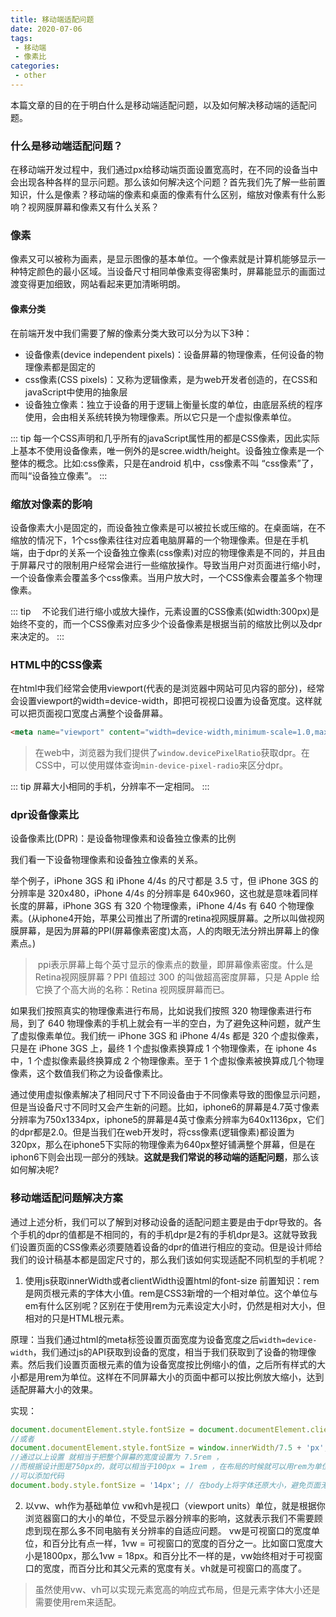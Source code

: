 ```yaml
---
title: 移动端适配问题
date: 2020-07-06
tags:
 - 移动端
 - 像素比
categories: 
 - other
---
```


本篇文章的目的在于明白什么是移动端适配问题，以及如何解决移动端的适配问题。

<!-- more -->

### 什么是移动端适配问题？
在移动端开发过程中，我们通过px给移动端页面设置宽高时，在不同的设备当中会出现各种各样的显示问题。那么该如何解决这个问题？首先我们先了解一些前置知识，什么是像素？移动端的像素和桌面的像素有什么区别，缩放对像素有什么影响？视网膜屏幕和像素又有什么关系？

### 像素
像素又可以被称为画素，是显示图像的基本单位。一个像素就是计算机能够显示一种特定颜色的最小区域。当设备尺寸相同单像素变得密集时，屏幕能显示的画面过渡变得更加细致，网站看起来更加清晰明朗。

#### 像素分类
在前端开发中我们需要了解的像素分类大致可以分为以下3种：
- 设备像素(device independent pixels)：设备屏幕的物理像素，任何设备的物理像素都是固定的
- css像素(CSS pixels)：又称为逻辑像素，是为web开发者创造的，在CSS和javaScript中使用的抽象层
- 设备独立像素：独立于设备的用于逻辑上衡量长度的单位，由底层系统的程序使用，会由相关系统转换为物理像素。所以它只是一个虚拟像素单位。

::: tip
每一个CSS声明和几乎所有的javaScript属性用的都是CSS像素，因此实际上基本不使用设备像素，唯一例外的是scree.width/height。设备独立像素是一个整体的概念。比如:css像素，只是在android 机中，css像素不叫 “css像素”了，而叫“设备独立像素”。
:::

### 缩放对像素的影响
设备像素大小是固定的，而设备独立像素是可以被拉长或压缩的。在桌面端，在不缩放的情况下，1个css像素往往对应着电脑屏幕的一个物理像素。但是在手机端，由于dpr的关系一个设备独立像素(css像素)对应的物理像素是不同的，并且由于屏幕尺寸的限制用户经常会进行一些缩放操作。导致当用户对页面进行缩小时，一个设备像素会覆盖多个css像素。当用户放大时，一个CSS像素会覆盖多个物理像素。

::: tip
　不论我们进行缩小或放大操作，元素设置的CSS像素(如width:300px)是始终不变的，而一个CSS像素对应多少个设备像素是根据当前的缩放比例以及dpr来决定的。
:::

### HTML中的CSS像素
在html中我们经常会使用viewport(代表的是浏览器中网站可见内容的部分)，经常会设置viewport的width=device-width，即把可视视口设置为设备宽度。这样就可以把页面视口宽度占满整个设备屏幕。
``` html
<meta name="viewport" content="width=device-width,minimum-scale=1.0,maximum-scale=1.0,user-scalable=no"/>
```
>在web中，浏览器为我们提供了`window.devicePixelRatio`获取dpr。在CSS中，可以使用媒体查询`min-device-pixel-radio`来区分dpr。

::: tip
屏幕大小相同的手机，分辨率不一定相同。
:::

### dpr设备像素比

设备像素比(DPR)：是设备物理像素和设备独立像素的比例

我们看一下设备物理像素和设备独立像素的关系。

举个例子，iPhone 3GS 和 iPhone 4/4s 的尺寸都是 3.5 寸，但 iPhone 3GS 的分辨率是 320x480，iPhone 4/4s 的分辨率是 640x960，这也就是意味着同样长度的屏幕，iPhone 3GS 有 320 个物理像素，iPhone 4/4s 有 640 个物理像素。(从iphone4开始，苹果公司推出了所谓的retina视网膜屏幕。之所以叫做视网膜屏幕，是因为屏幕的PPI(屏幕像素密度)太高，人的肉眼无法分辨出屏幕上的像素点。)

> ppi表示屏幕上每个英寸显示的像素点的数量，即屏幕像素密度。什么是Retina视网膜屏幕？PPI 值超过 300 的叫做超高密度屏幕，只是 Apple 给它换了个高大尚的名称：Retina 视网膜屏幕而已。

如果我们按照真实的物理像素进行布局，比如说我们按照 320 物理像素进行布局，到了 640 物理像素的手机上就会有一半的空白，为了避免这种问题，就产生了虚拟像素单位。我们统一 iPhone 3GS 和 iPhone 4/4s 都是 320 个虚拟像素，只是在 iPhone 3GS 上，最终 1 个虚拟像素换算成 1 个物理像素，在 iphone 4s 中，1 个虚拟像素最终换算成 2 个物理像素。至于 1 个虚拟像素被换算成几个物理像素，这个数值我们称之为设备像素比。

通过使用虚拟像素解决了相同尺寸下不同设备由于不同像素导致的图像显示问题，但是当设备尺寸不同时又会产生新的问题。比如，iphone6的屏幕是4.7英寸像素分辨率为750x1334px，iphone5的屏幕是4英寸像素分辨率为640x1136px，它们的dpr都是2.0。但是当我们在web开发时，将css像素(逻辑像素)都设置为320px，那么在iphone5下实际的物理像素为640px整好铺满整个屏幕，但是在iphon6下则会出现一部分的残缺。**这就是我们常说的移动端的适配问题**，那么该如何解决呢?

### 移动端适配问题解决方案

通过上述分析，我们可以了解到对移动设备的适配问题主要是由于dpr导致的。各个手机的dpr的值都是不相同的，有的手机dpr是2有的手机dpr是3。这就导致我们设置页面的CSS像素必须要随着设备的dpr的值进行相应的变动。但是设计师给我们的设计稿基本都是固定尺寸的，那么我们该如何实现适配不同机型的手机呢？

1. 使用js获取innerWidth或者clientWidth设置html的font-size
前置知识：rem是网页根元素的字体大小值。rem是CSS3新增的一个相对单位。这个单位与em有什么区别呢？区别在于使用rem为元素设定大小时，仍然是相对大小，但相对的只是HTML根元素。

原理：当我们通过html的meta标签设置页面宽度为设备宽度之后`width=device-width`，我们通过js的API获取到设备的宽度，相当于我们获取到了设备的物理像素。然后我们设置页面根元素的值为设备宽度按比例缩小的值，之后所有样式的大小都是用rem为单位。这样在不同屏幕大小的页面中都可以按比例放大缩小，达到适配屏幕大小的效果。

实现：
```js
document.documentElement.style.fontSize = document.documentElement.clientWidth / 7.5 + 'px';
//或者
document.documentElement.style.fontSize = window.innerWidth/7.5 + 'px';
//通过以上设置 就相当于把整个屏幕的宽度设置为 7.5rem ，
//而根据设计图是750px的，就可以相当于100px = 1rem ，在布局的时候就可以用rem为单位布局,(设计图是其他大小就改为多少)
//可以添加代码
document.body.style.fontSize = '14px'; // 在body上将字体还原大小，避免页面无样式字体超大
```
2. 以vw、wh作为基础单位
vw和vh是视口（viewport units）单位，就是根据你浏览器窗口的大小的单位，不受显示器分辨率的影响，这就表示我们不需要顾虑到现在那么多不同电脑有关分辨率的自适应问题。
vw是可视窗口的宽度单位，和百分比有点一样，1vw = 可视窗口的宽度的百分之一。比如窗口宽度大小是1800px，那么1vw = 18px。和百分比不一样的是，vw始终相对于可视窗口的宽度，而百分比和其父元素的宽度有关。vh就是可视窗口的高度了。

> 虽然使用vw、vh可以实现元素宽高的响应式布局，但是元素字体大小还是需要使用rem来适配。